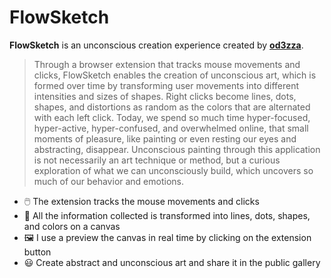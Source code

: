 
# FlowSketch

**FlowSketch** is an unconscious creation experience created by **[od3zza](https://github.com/od3zza)**.

> Through a browser extension that tracks mouse movements and clicks, FlowSketch enables the creation of unconscious art, which is formed over time by transforming user movements into different intensities and sizes of shapes. Right clicks become lines, dots, shapes, and distortions as random as the colors that are alternated with each left click. Today, we spend so much time hyper-focused, hyper-active, hyper-confused, and overwhelmed online, that small moments of pleasure, like painting or even resting our eyes and abstracting, disappear.
> Unconscious painting through this application is not necessarily an art technique or method, but a curious exploration of what we can unconsciously build, which uncovers so much of our behavior and emotions.
>
- 🖱️ The extension tracks the mouse movements and clicks
- 🎨 All the information collected is transformed into lines, dots, shapes, and colors on a canvas
- 🖼️ I use a preview the canvas in real time by clicking on the extension button
- 😃 Create abstract and unconscious art and share it in the public gallery
